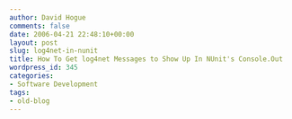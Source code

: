```yaml
---
author: David Hogue
comments: false
date: 2006-04-21 22:48:10+00:00
layout: post
slug: log4net-in-nunit
title: How To Get log4net Messages to Show Up In NUnit's Console.Out
wordpress_id: 345
categories:
- Software Development
tags:
- old-blog
---
```


